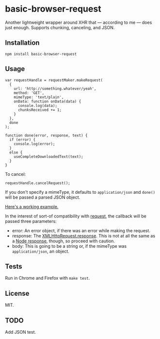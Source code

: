 basic-browser-request
=====================

Another lightweight wrapper around XHR that &mdash; according to me &mdash; does just enough. Supports chunking, canceling, and JSON.

Installation
------------

    npm install basic-browser-request

Usage
-----

    var requestHandle = requestMaker.makeRequest(
      {
        url: 'http://something.whatever/yeah',
        method: 'GET',
        mimeType: 'text/plain',
        onData: function onData(data) {
          console.log(data);
          chunksReceived += 1;
        }
      },
      done
    );

    function done(error, response, text) {
      if (error) {
        console.log(error);
      }
      else {
        useCompleteDownloadedText(text);
      }
    }

To cancel:

    requestHandle.cancelRequest();

If you don't specify a mimeType, it defaults to `application/json` and `done()` will be passed a parsed JSON object.

[Here's a working example.](http://jimkang.com/basic-browser-request/example)

In the interest of sort-of compatibility with [request](https://github.com/request/request), the callback will be passed three parameters:

- error: An error object, if there was an error while making the request.
- response: The [XMLHttpRequest.response](https://developer.mozilla.org/en-US/docs/Web/API/XMLHttpRequest/response). This is not at all the same as a [Node response](https://nodejs.org/api/http.html#http_class_http_serverresponse), though, so proceed with caution.
- body: This is going to be a string or, if the mimeType was `application/json`, an object.

Tests
-----

Run in Chrome and Firefox with `make test`.

License
-------

MIT.

TODO
----

Add JSON test.
